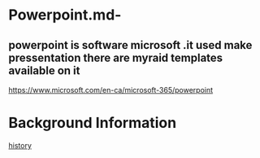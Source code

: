 # Powerpoint.md-
## powerpoint is software microsoft .it used make pressentation there are myraid templates available on it 
https://www.microsoft.com/en-ca/microsoft-365/powerpoint
# Background Information 
[history](https://support.microsoft.com/en-us/office/change-the-background-of-slides-3ac2075c-f51b-4fbd-b356-b4c6748ec966)

